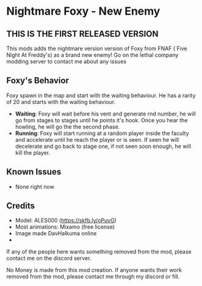 # Nightmare Foxy - New Enemy
## THIS IS THE FIRST RELEASED VERSION
This mods adds the nightmare version version of Foxy from FNAF ( Five Night At Freddy's) as a brand new enemy!
Go on the lethal company modding server to contact me about any issues

## Foxy's Behavior

Foxy spawn in the map and start with the waiting behaviour. He has a rarity of 20 and starts with the waiting behaviour.

- **Waiting**: Foxy will wait before his vent and generate rnd number, he will go from stages to stages until he points it's hook. Once you hear the howling, he will go the the second phase.
- **Running**: Foxy will start running at a random player inside the faculty and accelerate until he reach the player or is seen. If seen he will decelerate and go back to stage one, if not seen soon enough, he will kill the player.

## Known Issues
- None right now
## Credits

- Model: ALES000 (https://skfb.ly/oPuvG)
- Most animations: Mixamo (free license)
- Image made DavHalkuma online
- 
If any of the people here wants something removed from the mod, please contact me on the discord server.

No Money is made from this mod creation.
If anyone wants their work removed from the mod, please contact me through my discord or fill.

